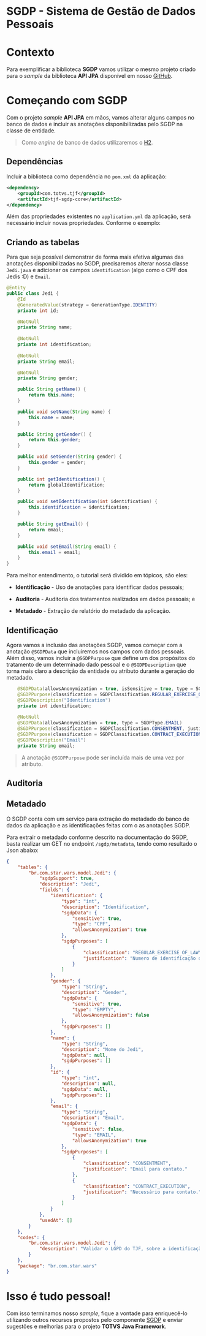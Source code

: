 # SGDP - Sistema de Gestão de Dados Pessoais

# Contexto

Para exemplificar a biblioteca __SGDP__ vamos utilizar o mesmo projeto criado para o _sample_ da biblioteca __API JPA__ disponível em nosso [GitHub][tjf-api-jpa-sample].

# Começando com SGDP

Com o projeto _sample_ __API JPA__ em mãos, vamos alterar alguns campos no banco de dados e incluir as anotações disponibilizadas pelo SGDP na classe de entidade.

> Como _engine_ de banco de dados utilizaremos o [H2][h2].

## Dependências

Incluir a biblioteca como dependência no `pom.xml` da aplicação:

```xml
<dependency>
    <groupId>com.totvs.tjf</groupId>
    <artifactId>tjf-sgdp-core</artifactId>
</dependency>
```

Além das propriedades existentes no `application.yml` da aplicação, será necessário incluir novas propriedades. Conforme o exemplo:


## Criando as tabelas

Para que seja possível demonstrar de forma mais efetiva algumas das anotações disponibilizadas no SGDP, precisaremos alterar nossa classe `Jedi.java` e adicionar os campos `identification` (algo como o CPF dos Jedis :D) e `Email`.

```Java
@Entity
public class Jedi {
	@Id
	@GeneratedValue(strategy = GenerationType.IDENTITY)
	private int id;

	@NotNull
	private String name;
	
	@NotNull
	private int identification;
	
	@NotNull
	private String email;

	@NotNull
	private String gender;

	public String getName() {
		return this.name;
	}

	public void setName(String name) {
		this.name = name;
	}

	public String getGender() {
		return this.gender;
	}

	public void setGender(String gender) {
		this.gender = gender;
	}

	public int getIdentification() {
		return globalIdentification;
	}

	public void setIdentification(int identification) {
		this.identification = identification;
	}

	public String getEmail() {
		return email;
	}

	public void setEmail(String email) {
		this.email = email;
	}
}
```
Para melhor entendimento, o tutorial será dividido em tópicos, são eles: 

* __Identificação__ - Uso de anotações para identificar dados pessoais;

* __Auditoria__ - Auditoria dos tratamentos realizados em dados pessoais; e 

* __Metadado__ - Extração de relatório do metadado da aplicação.


## Identificação

Agora vamos a inclusão das anotações SGDP, vamos começar com a anotação `@SGDPData` que incluiremos nos campos com dados pessoais. Além disso, vamos incluir a `@SGDPPurpose` que define um dos propósitos do tratamento de um determinado dado pessoal e o `@SGDPDescription` que torna mais claro a descrição da entidade ou atributo durante a geração do metadado.

```java
	@SGDPData(allowsAnonymization = true, isSensitive = true, type = SGDPType.CPF)
	@SGDPPurpose(classification = SGDPClassification.REGULAR_EXERCISE_OF_LAW, justification = "Numero de identificação do Jedi")
	@SGDPDescription("Identification")
	private int identification;
	
	@NotNull
	@SGDPData(allowsAnonymization = true, type = SGDPType.EMAIL)
	@SGDPPurpose(classification = SGDPClassification.CONSENTMENT, justification = "Email para contato.")
	@SGDPPurpose(classification = SGDPClassification.CONTRACT_EXECUTION, justification = "Necessário para contato.")
	@SGDPDescription("Email")
	private String email;
```

> A anotação `@SGDPPurpose` pode ser incluída mais de uma vez por atributo.

## Auditoria



## Metadado

O SGDP conta com um serviço para extração do metadado do banco de dados da aplicação e as identificações feitas com o as anotações SGDP.

Para extrair o metadado conforme descrito na documentação do SGDP, basta realizar um GET no endpoint `/sgdp/metadata`, tendo como resultado o Json abaixo:

```json
{
    "tables": {
        "br.com.star.wars.model.Jedi": {
            "sgdpSupport": true,
            "description": "Jedi",
            "fields": {
                "identification": {
                    "type": "int",
                    "description": "Identification",
                    "sgdpData": {
                        "sensitive": true,
                        "type": "CPF",
                        "allowsAnonymization": true
                    },
                    "sgdpPurposes": [
                        {
                            "classification": "REGULAR_EXERCISE_OF_LAW",
                            "justification": "Numero de identificação do Jedi"
                        }
                    ]
                },
                "gender": {
                    "type": "String",
                    "description": "Gender",
                    "sgdpData": {
                        "sensitive": true,
                        "type": "EMPTY",
                        "allowsAnonymization": false
                    },
                    "sgdpPurposes": []
                },
                "name": {
                    "type": "String",
                    "description": "Nome do Jedi",
                    "sgdpData": null,
                    "sgdpPurposes": []
                },
                "id": {
                    "type": "int",
                    "description": null,
                    "sgdpData": null,
                    "sgdpPurposes": []
                },
                "email": {
                    "type": "String",
                    "description": "Email",
                    "sgdpData": {
                        "sensitive": false,
                        "type": "EMAIL",
                        "allowsAnonymization": true
                    },
                    "sgdpPurposes": [
                        {
                            "classification": "CONSENTMENT",
                            "justification": "Email para contato."
                        },
                        {
                            "classification": "CONTRACT_EXECUTION",
                            "justification": "Necessário para contato."
                        }
                    ]
                }
            },
            "usedAt": []
        }
    },
    "codes": {
        "br.com.star.wars.model.Jedi": {
            "description": "Validar o LGPD do TJF, sobre a identificação, auditoria e anonimização de dados pessoais dos Jedi"
        }
    },
    "package": "br.com.star.wars"
}
```

# Isso é tudo pessoal!

Com isso terminamos nosso _sample_, fique a vontade para enriquecê-lo utilizando outros recursos propostos pelo componente [SGDP][tjf-sgdp] e enviar sugestões e melhorias para o projeto __TOTVS Java Framework__.

[tjf-api-jpa-sample]: https://github.com/totvs/tjf-samples/tree/master/tjf-api-samples/tjf-api-jpa-sample
[h2]: https://www.h2database.com
[tjf-sgdp]: https://tjf.totvs.com.br/wiki/tjf-sgdp